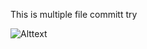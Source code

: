 This is multiple file committ try

![Alttext](https://cdn.explorecams.com/storage/photos/LEFEikw0MR_1600.jpg)